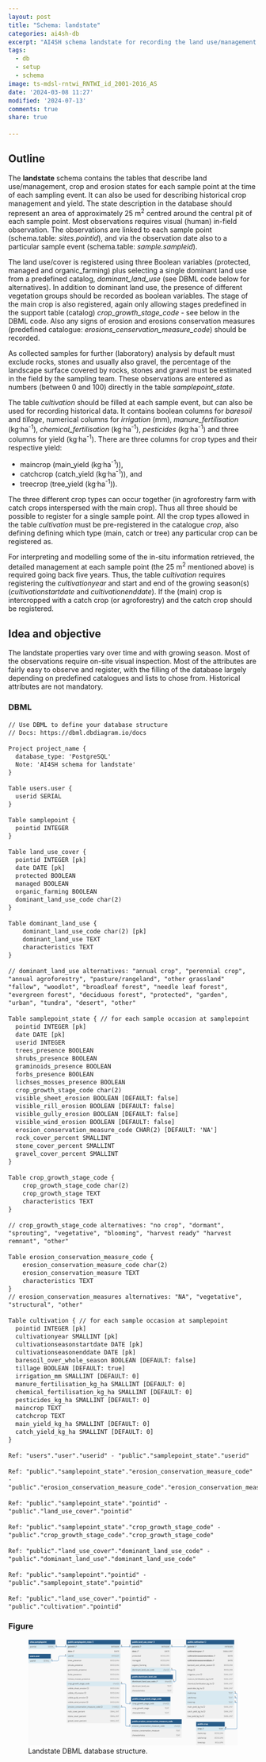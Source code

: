 ```yaml
---
layout: post
title: "Schema: landstate"
categories: ai4sh-db
excerpt: "AI4SH schema landstate for recording the land use/management and crop conditions both historically and at the time of each sampling event."
tags:
  - db
  - setup
  - schema
image: ts-mdsl-rntwi_RNTWI_id_2001-2016_AS
date: '2024-03-08 11:27'
modified: '2024-07-13'
comments: true
share: true

---
```


## Outline

The **landstate** schema contains the tables that describe land use/management, crop and erosion states for each sample point at the time of each sampling event. It can also be used for describing historical crop management and yield. The state description in the database should represent an area of approximately 25 m<sup>2</sup> centred around the central pit of each sample point. Most observations requires visual (human) in-field observation. The observations are linked to each sample point (schema.table: _sites.pointid_), and via the observation date also to a particular sample event (schema.table: _sample.sampleid_).

The land use/cover is registered using three Boolean variables (protected, managed and organic_farming) plus selecting a single dominant land use from a predefined catalog, _dominant_land_use_ (see DBML code below for alternatives). In addition to dominant land use, the presence of different vegetation groups should be recorded as boolean variables. The stage of the main crop is also registered, again only allowing stages predefined in the support table (catalog) _crop_growth_stage_code_ - see below in the DBML code. Also any signs of erosion and erosions conservation measures (predefined catalogue: _erosions_censervation_measure_code_) should be recorded.

As collected samples for further (laboratory) analysis by default must exclude rocks, stones and usually also gravel, the percentage of the landscape surface covered by rocks, stones and gravel must be estimated in the field by the sampling team. These observations are entered as numbers (between 0 and 100) directly in the table _samplepoint_state_.

The table _cultivation_ should be filled at each sample event, but can also be used for recording historical data. It contains boolean columns for _baresoil_ and _tillage_, numerical columns for _irrigation_ (mm),  *manure_fertilisation* (kg<sup>.</sup>ha<sup>-1</sup>), *chemical_fertilisation* (kg<sup>.</sup>ha<sup>-1</sup>), _pesticides_ (kg<sup>.</sup>ha<sup>-1</sup>) and three columns for yield (kg<sup>.</sup>ha<sup>-1</sup>). There are three columns for crop types and their respective yield:

- maincrop (main_yield (kg<sup>.</sup>ha<sup>-1</sup>)),
- catchcrop (catch_yield (kg<sup>.</sup>ha<sup>-1</sup>)), and
- treecrop (tree_yield (kg<sup>.</sup>ha<sup>-1</sup>)).

The three different crop types can occur together (in agroforestry farm with catch crops interspersed with the main crop). Thus all three should be possible to register for a single sample point. All the crop types allowed in the table _cultivation_ must be pre-registered in the catalogue _crop_, also defining defining which type (main, catch or tree) any particular crop can be registered as.

For interpreting and modelling some of the in-situ information retrieved, the detailed management at each sample point (the 25 m<sup>2</sup> mentioned above) is required going back five years. Thus, the table _cultivation_ requires registering the _cultivationyear_ and start and end of the growing season(s) (_cultivationstartdate_  and _cultivationenddate_). If the (main) crop is intercropped with a catch crop (or agroforestry) and the catch crop should be registered.

## Idea and objective

The landstate properties vary over time and with growing season. Most of the observations require on-site visual inspection. Most of the attributes are fairly easy to observe and register, with the filling of the database largely depending on predefined catalogues and lists to chose from. Historical attributes are not mandatory.

### DBML

```
// Use DBML to define your database structure
// Docs: https://dbml.dbdiagram.io/docs

Project project_name {
  database_type: 'PostgreSQL'
  Note: 'AI4SH schema for landstate'
}

Table users.user {
  userid SERIAL
}

Table samplepoint {
  pointid INTEGER
}

Table land_use_cover {
  pointid INTEGER [pk]
  date DATE [pk]
  protected BOOLEAN
  managed BOOLEAN
  organic_farming BOOLEAN
  dominant_land_use_code char(2)
}

Table dominant_land_use {
    dominant_land_use_code char(2) [pk]
    dominant_land_use TEXT
    characteristics TEXT
}

// dominant_land_use alternatives: "annual crop", "perennial crop", "annual agroforestry", "pasture/rangeland", "other grassland" "fallow", "woodlot", "broadleaf forest", "needle leaf forest", "evergreen forest", "deciduous forest", "protected", "garden", "urban", "tundra", "desert", "other"

Table samplepoint_state { // for each sample occasion at samplepoint
  pointid INTEGER [pk]
  date DATE [pk]
  userid INTEGER
  trees_presence BOOLEAN
  shrubs_presence BOOLEAN
  graminoids_presence BOOLEAN
  forbs_presence BOOLEAN
  lichses_mosses_presence BOOLEAN
  crop_growth_stage_code char(2)
  visible_sheet_erosion BOOLEAN [DEFAULT: false]
  visible_rill_erosion BOOLEAN [DEFAULT: false]
  visible_gully_erosion BOOLEAN [DEFAULT: false]
  visible_wind_erosion BOOLEAN [DEFAULT: false]
  erosion_conservation_measure_code CHAR(2) [DEFAULT: 'NA']
  rock_cover_percent SMALLINT
  stone_cover_percent SMALLINT
  gravel_cover_percent SMALLINT
}

Table crop_growth_stage_code {
    crop_growth_stage_code char(2)
    crop_growth_stage TEXT
    characteristics TEXT
}

// crop_growth_stage_code alternatives: "no crop", "dormant", "sprouting", "vegetative", "blooming", "harvest ready" "harvest remnant", "other"

Table erosion_conservation_measure_code {
    erosion_conservation_measure_code char(2)
    erosion_conservation_measure TEXT
    characteristics TEXT
}
// erosion_conservation_measures alternatives: "NA", "vegetative", "structural", "other"

Table cultivation { // for each sample occasion at samplepoint
  pointid INTEGER [pk]
  cultivationyear SMALLINT [pk]
  cultivationseasonstartdate DATE [pk]
  cultivationseasonenddate DATE [pk]
  baresoil_over_whole_season BOOLEAN [DEFAULT: false]
  tillage BOOLEAN [DEFAULT: true]
  irrigation_mm SMALLINT [DEFAULT: 0]
  manure_fertilisation_kg_ha SMALLINT [DEFAULT: 0]
  chemical_fertilisation_kg_ha SMALLINT [DEFAULT: 0]
  pesticides_kg_ha SMALLINT [DEFAULT: 0]
  maincrop TEXT
  catchcrop TEXT
  main_yield_kg_ha SMALLINT [DEFAULT: 0]
  catch_yield_kg_ha SMALLINT [DEFAULT: 0]
}

Ref: "users"."user"."userid" - "public"."samplepoint_state"."userid"

Ref: "public"."samplepoint_state"."erosion_conservation_measure_code" - "public"."erosion_conservation_measure_code"."erosion_conservation_measure_code"

Ref: "public"."samplepoint_state"."pointid" - "public"."land_use_cover"."pointid"

Ref: "public"."samplepoint_state"."crop_growth_stage_code" - "public"."crop_growth_stage_code"."crop_growth_stage_code"

Ref: "public"."land_use_cover"."dominant_land_use_code" - "public"."dominant_land_use"."dominant_land_use_code"

Ref: "public"."samplepoint"."pointid" - "public"."samplepoint_state"."pointid"

Ref: "public"."land_use_cover"."pointid" - "public"."cultivation"."pointid"
```

### Figure

<figure>
<a href="../../images/DBML_schema-landstate.png">
<img src="../../images/DBML_schema-landstate.png"></a>
<figcaption>Landstate DBML database structure.</figcaption>
</figure>
